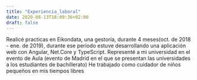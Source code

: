 ```yaml
---
title: "Experiencia_laboral"
date: 2020-08-13T18:09:36+02:00
draft: false
---
```


Realicé practicas en Eikondata, una gestoría, durante 4 meses(oct. de 2018 - ene. de 2019), durante ese periodo estuve desarrollando una aplicación web con Angular, Net.Core y TypeScript.
Representé a mi universidad en el evento de Aula (evento de Madrid en el que se presentan las universidades a los estudiantes de bachillerato)
He trabajado como cuidador de niños pequeños en mis tiempos libres

